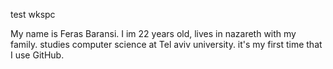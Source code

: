test wkspc

My name is Feras Baransi. 
I im 22 years old, lives in nazareth with my family. 
studies computer science at Tel aviv university.
it's my first time that I use GitHub.
